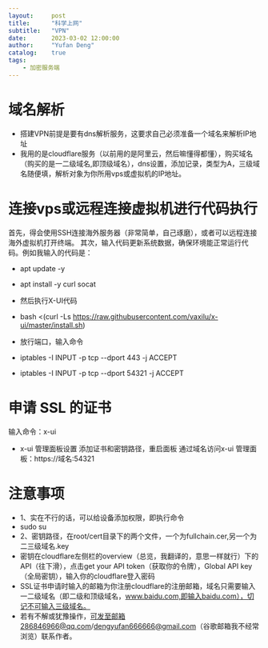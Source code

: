 ```yaml
---
layout:     post
title:      "科学上网"
subtitle:   "VPN"
date:       2023-03-02 12:00:00
author:     "Yufan Deng"
catalog:    true
tags:
    - 加密服务端
---
```

# 域名解析
- 搭建VPN前提是要有dns解析服务，这要求自己必须准备一个域名来解析IP地址
- 我用的是cloudflare服务（以前用的是阿里云，然后嘛懂得都懂），购买域名（购买的是一二级域名,即顶级域名），dns设置，添加记录，类型为A，三级域名随便填，解析对象为你所用vps或虚拟机的IP地址。
# 连接vps或远程连接虚拟机进行代码执行
首先，得会使用SSH连接海外服务器（非常简单，自己琢磨），或者可以远程连接海外虚拟机打开终端。
其次，输入代码更新系统数据，确保环境能正常运行代码。例如我输入的代码是：
- apt update -y 
- apt install -y curl socat
- 然后执行X-UI代码
- bash <(curl -Ls https://raw.githubusercontent.com/vaxilu/x-ui/master/install.sh)
- 放行端口，输入命令

- iptables -I INPUT -p tcp --dport 443 -j ACCEPT
- iptables -I INPUT -p tcp --dport 54321 -j ACCEPT
# 申请 SSL 的证书
输入命令：x-ui

- x-ui 管理面板设置
添加证书和密钥路径，重启面板
通过域名访问x-ui 管理面板：https://域名:54321
# 注意事项
- 1、实在不行的话，可以给设备添加权限，即执行命令
- sudo su
- 2、密钥路径，在root/cert目录下的两个文件，一个为fullchain.cer,另一个为二三级域名.key
- 密钥在cloudflare左侧栏的overview（总览，我翻译的，意思一样就行）下的API（往下滑），点击get your API token（获取你的令牌），Global API key（全局密钥），输入你的cloudflare登入密码
- SSL证书申请时输入的邮箱为你注册cloudflare的注册邮箱，域名只需要输入一二级域名（即二级和顶级域名，www.baidu.com,即输入baidu.com），切记不可输入三级域名。
- 若有不解或犹豫操作，可发至邮箱286846966@qq.com/dengyufan666666@gmail.com（谷歌邮箱我不经常浏览）联系作者。
